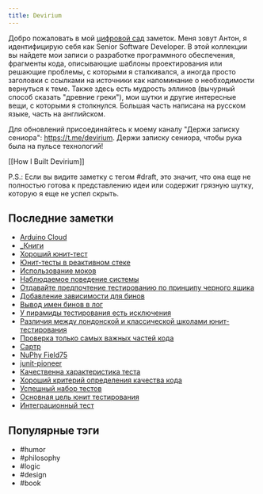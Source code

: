 ```yaml
---
title: Devirium
---
```


Добро пожаловать в мой [цифровой сад](https://maggieappleton.com/garden-history) заметок. Меня зовут Антон, я идентифицирую себя как Senior Software Developer. В этой коллекции вы найдете мои записи о разработке программного обеспечения, фрагменты кода, описывающие шаблоны проектирования или решающие проблемы, с которыми я сталкивался, а иногда просто заголовки с ссылками на источники как напоминание о необходимости вернуться к теме. Также здесь есть мудрость эллинов (вычурный способ сказать "древние греки"), мои шутки и другие интересные вещи, с которыми я столкнулся. Большая часть написана на русском языке, часть на английском.

Для обновлений присоединяйтесь к моему каналу "Держи записку сениора": https://t.me/devirium. Держи записку сениора, чтобы рука была на пульсе технологий!

[[How I Built Devirium]]

P.S.: Если вы видите заметку с тегом #draft, это значит, что она еще не полностью готова к представлению идеи или содержит грязную шутку, которую я еще не успел скрыть.

## Последние заметки
- [Arduino Cloud](2025-01/Arduino-Cloud.md)
- [_Книги](draft/_Книги.md)
- [Хороший юнит-тест](2025-01/Хороший-юнит-тест.md)
- [Юнит-тесты в реактивном стеке](2025-01/Юнит-тесты-в-реактивном-стеке.md)
- [Использование моков](2025-01/Использование-моков.md)
- [Наблюдаемое поведение системы](2025-01/Наблюдаемое-поведение-системы.md)
- [Отдавайте предпочтение тестированию по принципу черного ящика](2025-01/Отдавайте-предпочтение-тестированию-по-принципу-черного-ящика.md)
- [Добавление зависимости для бинов](2025-01/Добавление-зависимости-для-бинов.md)
- [Вывод имен бинов в лог](2025-01/Вывод-имен-бинов-в-лог.md)
- [У пирамиды тестирования есть исключения](2025-01/У-пирамиды-тестирования-есть-исключения.md)
- [Различия между лондонской и классической школами юнит-тестирования](2025-01/Различия-между-лондонской-и-классической-школами-юнит-тестирования.md)
- [Проверка только самых важных частей кода](2025-01/Проверка-только-самых-важных-частей-кода.md)
- [Сартр](2025-01/Сартр.md)
- [NuPhy Field75](2025-01/NuPhy-Field75.md)
- [junit-pioneer](2025-01/junit-pioneer.md)
- [Качественна характеристика теста](2025-01/Качественна-характеристика-теста.md)
- [Хороший критерий определения качества кода](2025-01/Хороший-критерий-определения-качества-кода.md)
- [Успешный набор тестов](2025-01/Успешный-набор-тестов.md)
- [Основная цель юнит тестирования](2025-01/Основная-цель-юнит-тестирования.md)
- [Интеграционный тест](2025-01/Интеграционный-тест.md)


## Популярные тэги
- #humor
- #philosophy
- #logic
- #design
- #book
